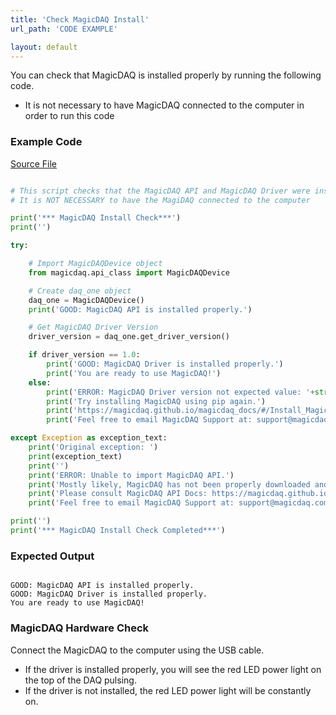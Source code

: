 ```yaml
---
title: 'Check MagicDAQ Install'
url_path: 'CODE EXAMPLE'

layout: default
---
```


You can check that MagicDAQ is installed properly by running the following code.
* It is not necessary to have MagicDAQ connected to the computer in order to run this code

### Example Code

[Source File](https://github.com/MagicDAQ/magicdaq_docs/tree/master/example_python_files)

```python

# This script checks that the MagicDAQ API and MagicDAQ Driver were installed properly
# It is NOT NECESSARY to have the MagiDAQ connected to the computer

print('*** MagicDAQ Install Check***')
print('')

try:

    # Import MagicDAQDevice object
    from magicdaq.api_class import MagicDAQDevice

    # Create daq_one object
    daq_one = MagicDAQDevice()
    print('GOOD: MagicDAQ API is installed properly.')

    # Get MagicDAQ Driver Version
    driver_version = daq_one.get_driver_version()

    if driver_version == 1.0:
        print('GOOD: MagicDAQ Driver is installed properly.')
        print('You are ready to use MagicDAQ!')
    else:
        print('ERROR: MagicDAQ Driver version not expected value: '+str(driver_version))
        print('Try installing MagicDAQ using pip again.')
        print('https://magicdaq.github.io/magicdaq_docs/#/Install_MagicDAQ')
        print('Feel free to email MagicDAQ Support at: support@magicdaq.com')

except Exception as exception_text:
    print('Original exception: ')
    print(exception_text)
    print('')
    print('ERROR: Unable to import MagicDAQ API.')
    print('Mostly likely, MagicDAQ has not been properly downloaded and installed using pip.')
    print('Please consult MagicDAQ API Docs: https://magicdaq.github.io/magicdaq_docs/#/Install_MagicDAQ')
    print('Feel free to email MagicDAQ Support at: support@magicdaq.com')

print('')
print('*** MagicDAQ Install Check Completed***')

```

### Expected Output

```

GOOD: MagicDAQ API is installed properly.
GOOD: MagicDAQ Driver is installed properly.
You are ready to use MagicDAQ!

```

### MagicDAQ Hardware Check

Connect the MagicDAQ to the computer using the USB cable.
* If the driver is installed properly, you will see the red LED power light on the top of the DAQ pulsing.
* If the driver is not installed, the red LED power light will be constantly on.
